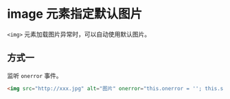 # image 元素指定默认图片

`<img>` 元素加载图片异常时，可以自动使用默认图片。

## 方式一

监听 `onerror` 事件。

```html
<img src="http://xxx.jpg" alt="图片" onerror="this.onerror = ''; this.src='http:\/\/default.jpg'" />
```
